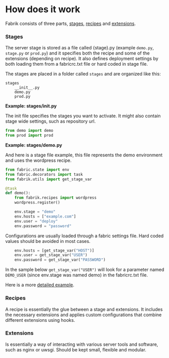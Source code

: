 # How does it work
Fabrik consists of three parts, [stages](#stages), [recipes](#recipes) and [extensions](#extensions).

### Stages
The server stage is stored as a file called {stage}.py (example `demo.py`, `stage.py` or `prod.py`) and it specifies both the recipe and some of the extensions (depending on recipe). It also defines deployment settings by both loading them from a fabricrc.txt file or hard coded in stage file.

The stages are placed in a folder called `stages` and are organized like this:

```
stages
    __init__.py
    demo.py
    prod.py
```

**Example: stages/__init__.py**

The init file specifies the stages you want to activate. It might also contain stage wide settings, such as repository url.

```python
from demo import demo
from prod import prod
```

**Example: stages/demo.py**

And here is a stage file example, this file represents the demo environment and uses the wordpress recipe.

```python
from fabric.state import env
from fabric.decorators import task
from fabrik.utils import get_stage_var

@task
def demo():
    from fabrik.recipes import wordpress
    wordpress.register()

    env.stage = "demo"
    env.hosts = ["example.com"]
    env.user = "deploy"
    env.password = "password"
```

Configurations are usually loaded through a fabric settings file. Hard coded values should be avoided in most cases.

```python
    env.hosts = [get_stage_var("HOST")]
    env.user = get_stage_var("USER")
    env.password = get_stage_var("PASSWORD")
```

In the sample below `get_stage_var("USER")` will look for a parameter named `DEMO_USER` (since env.stage was named demo) in the fabricrc.txt file.

Here is a more [detailed example](https://github.com/Frojd/Fabrik/blob/develop/examples/django/fabricrc.template.txt).

### Recipes
A recipe is essentially the glue between a stage and extensions. It includes the necessary extensions and applies custom configurations that combine different extensions using hooks.

### Extensions
Is essentially a way of interacting with various server tools and software, such as nginx or uwsgi. Should be kept small, flexible and modular.
